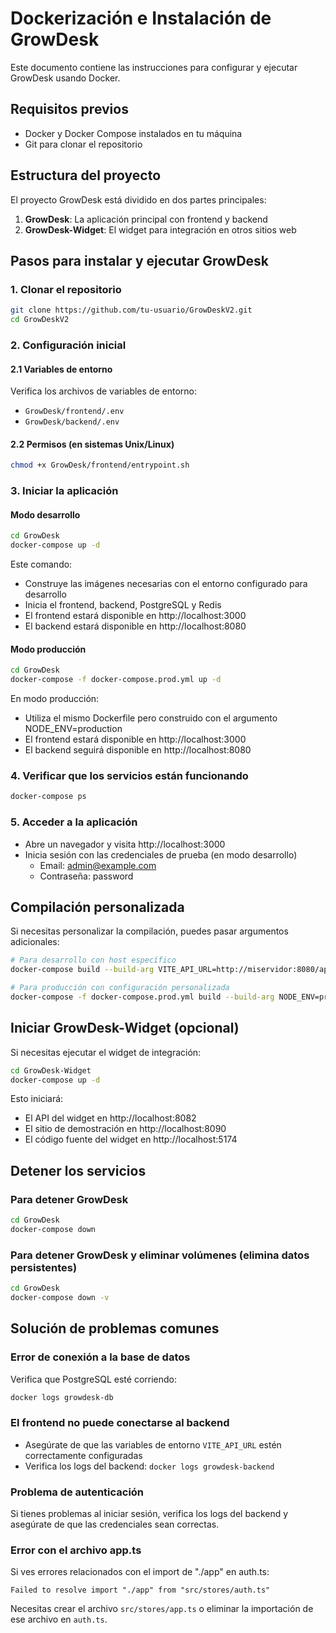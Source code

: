 # Dockerización e Instalación de GrowDesk

Este documento contiene las instrucciones para configurar y ejecutar GrowDesk usando Docker.

## Requisitos previos

- Docker y Docker Compose instalados en tu máquina
- Git para clonar el repositorio

## Estructura del proyecto

El proyecto GrowDesk está dividido en dos partes principales:

1. **GrowDesk**: La aplicación principal con frontend y backend
2. **GrowDesk-Widget**: El widget para integración en otros sitios web

## Pasos para instalar y ejecutar GrowDesk

### 1. Clonar el repositorio

```bash
git clone https://github.com/tu-usuario/GrowDeskV2.git
cd GrowDeskV2
```

### 2. Configuración inicial

#### 2.1 Variables de entorno

Verifica los archivos de variables de entorno:

- `GrowDesk/frontend/.env`
- `GrowDesk/backend/.env`

#### 2.2 Permisos (en sistemas Unix/Linux)

```bash
chmod +x GrowDesk/frontend/entrypoint.sh
```

### 3. Iniciar la aplicación

#### Modo desarrollo

```bash
cd GrowDesk
docker-compose up -d
```

Este comando:
- Construye las imágenes necesarias con el entorno configurado para desarrollo
- Inicia el frontend, backend, PostgreSQL y Redis
- El frontend estará disponible en http://localhost:3000
- El backend estará disponible en http://localhost:8080

#### Modo producción

```bash
cd GrowDesk
docker-compose -f docker-compose.prod.yml up -d
```

En modo producción:
- Utiliza el mismo Dockerfile pero construido con el argumento NODE_ENV=production
- El frontend estará disponible en http://localhost:3000
- El backend seguirá disponible en http://localhost:8080

### 4. Verificar que los servicios están funcionando

```bash
docker-compose ps
```

### 5. Acceder a la aplicación

- Abre un navegador y visita http://localhost:3000
- Inicia sesión con las credenciales de prueba (en modo desarrollo)
  - Email: admin@example.com
  - Contraseña: password

## Compilación personalizada

Si necesitas personalizar la compilación, puedes pasar argumentos adicionales:

```bash
# Para desarrollo con host específico
docker-compose build --build-arg VITE_API_URL=http://miservidor:8080/api frontend

# Para producción con configuración personalizada
docker-compose -f docker-compose.prod.yml build --build-arg NODE_ENV=production frontend
```

## Iniciar GrowDesk-Widget (opcional)

Si necesitas ejecutar el widget de integración:

```bash
cd GrowDesk-Widget
docker-compose up -d
```

Esto iniciará:
- El API del widget en http://localhost:8082
- El sitio de demostración en http://localhost:8090
- El código fuente del widget en http://localhost:5174

## Detener los servicios

### Para detener GrowDesk

```bash
cd GrowDesk
docker-compose down
```

### Para detener GrowDesk y eliminar volúmenes (elimina datos persistentes)

```bash
cd GrowDesk
docker-compose down -v
```

## Solución de problemas comunes

### Error de conexión a la base de datos

Verifica que PostgreSQL esté corriendo:

```bash
docker logs growdesk-db
```

### El frontend no puede conectarse al backend

- Asegúrate de que las variables de entorno `VITE_API_URL` estén correctamente configuradas
- Verifica los logs del backend: `docker logs growdesk-backend`

### Problema de autenticación

Si tienes problemas al iniciar sesión, verifica los logs del backend y asegúrate de que las credenciales sean correctas.

### Error con el archivo app.ts

Si ves errores relacionados con el import de "./app" en auth.ts:

```
Failed to resolve import "./app" from "src/stores/auth.ts"
```

Necesitas crear el archivo `src/stores/app.ts` o eliminar la importación de ese archivo en `auth.ts`. 